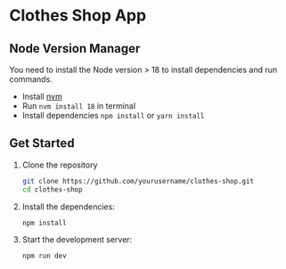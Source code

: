 # Clothes Shop App

## Node Version Manager

You need to install the Node version > 18 to install dependencies and run commands.

- Install [nvm](http://npm.github.io/installation-setup-docs/installing/using-a-node-version-manager.html)
- Run `nvm install 18` in terminal
- Install dependencies `npm install` or `yarn install`

## Get Started

1. Clone the repository
   ```sh
   git clone https://github.com/yourusername/clothes-shop.git
   cd clothes-shop
   ```
2. Install the dependencies:
   ```sh
   npm install
   ```
3. Start the development server:
   ```sh
   npm run dev
   ```
